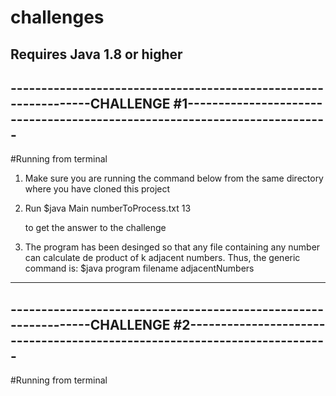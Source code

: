 # challenges
Requires Java 1.8 or higher
------------------------------------------------------------------------------------------------------------------------------------------------------
----------------------------------------------------------------CHALLENGE #1--------------------------------------------------------------------------
------------------------------------------------------------------------------------------------------------------------------------------------------
#Running from terminal
1. Make sure you are running the command below from the same directory where you have cloned this project
2. Run 
                $java Main numberToProcess.txt 13 
                
   to get the answer to the challenge
4. The program has been desinged so that any file containing any number can calculate de product of k adjacent numbers. Thus, the generic command is:
                $java program filename adjacentNumbers 
        
------------------------------------------------------------------------------------------------------------------------------------------------------
----------------------------------------------------------------CHALLENGE #2--------------------------------------------------------------------------
------------------------------------------------------------------------------------------------------------------------------------------------------
#Running from terminal
